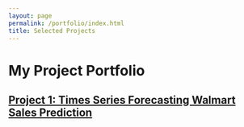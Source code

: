 ```yaml
---
layout: page
permalink: /portfolio/index.html
title: Selected Projects
---
```


# My Project Portfolio

## [Project 1: Times Series Forecasting Walmart Sales Prediction](https://github.com/Glosolin/Time_Series_Walmart_Sales_Forecasting)